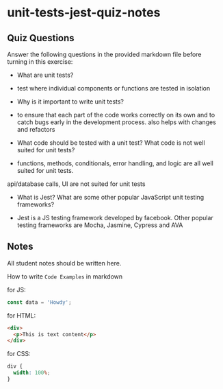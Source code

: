 # unit-tests-jest-quiz-notes

## Quiz Questions

Answer the following questions in the provided markdown file before turning in this exercise:

- What are unit tests?

- test where individual components or functions are tested in isolation

- Why is it important to write unit tests?

- to ensure that each part of the code works correctly on its own and to catch bugs early in the development process. also helps with changes and refactors

- What code should be tested with a unit test? What code is not well suited for unit tests?

- functions, methods, conditionals, error handling, and logic are all well suited for unit tests.

api/database calls, UI are not suited for unit tests

- What is Jest? What are some other popular JavaScript unit testing frameworks?

- Jest is a JS testing framework developed by facebook. Other popular testing frameworks are Mocha, Jasmine, Cypress and AVA

## Notes

All student notes should be written here.

How to write `Code Examples` in markdown

for JS:

```js
const data = 'Howdy';
```

for HTML:

```html
<div>
  <p>This is text content</p>
</div>
```

for CSS:

```css
div {
  width: 100%;
}
```
